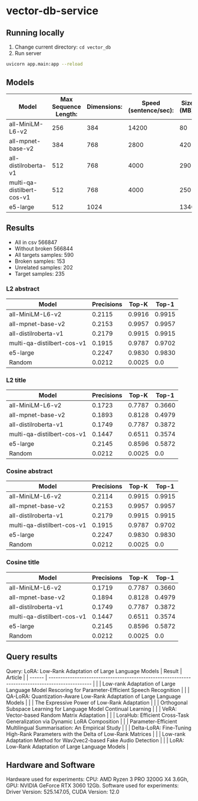# vector-db-service

## Running locally

1. Change current directory: `cd vector_db` 
2. Run server
```bash
uvicorn app.main:app --reload
```

## Models
| Model                      | Max Sequence Length: | Dimensions: | Speed (sentence/sec): | Size (MB): |
| -------------------------- | -------------------- | ----------- | --------------------- | ---------- |
| all-MiniLM-L6-v2           | 256                  | 384         | 14200                 | 80         |
| all-mpnet-base-v2          | 384                  | 768         | 2800                  | 420        |
| all-distilroberta-v1       | 512                  | 768         | 4000                  | 290        |
| multi-qa-distilbert-cos-v1 | 512                  | 768         | 4000                  | 250        |
| e5-large                   | 512                  | 1024        |                       | 1340       |

## Results
- All in csv 566847
- Without broken 566844
- All targets samples: 590
- Broken samples: 153
- Unrelated samples: 202
- Target samples: 235

### L2 abstract
| Model                      | Precisions | Top-K  | Top-1  |
| -------------------------- | ---------- | ------ | ------ |
| all-MiniLM-L6-v2           | 0.2115     | 0.9916 | 0.9915 |
| all-mpnet-base-v2          | 0.2153     | 0.9957 | 0.9957 |
| all-distilroberta-v1       | 0.2179     | 0.9915 | 0.9915 |
| multi-qa-distilbert-cos-v1 | 0.1915     | 0.9787 | 0.9702 |
| e5-large                   | 0.2247     | 0.9830 | 0.9830 |
| Random                     | 0.0212     | 0.0025 | 0.0    |

### L2 title
| Model                      | Precisions | Top-K  | Top-1  |
| -------------------------- | ---------- | ------ | ------ |
| all-MiniLM-L6-v2           | 0.1723     | 0.7787 | 0.3660 |
| all-mpnet-base-v2          | 0.1893     | 0.8128 | 0.4979 |
| all-distilroberta-v1       | 0.1749     | 0.7787 | 0.3872 |
| multi-qa-distilbert-cos-v1 | 0.1447     | 0.6511 | 0.3574 |
| e5-large                   | 0.2145     | 0.8596 | 0.5872 |
| Random                     | 0.0212     | 0.0025 | 0.0    |


### Cosine abstract
| Model                      | Precisions | Top-K  | Top-1  |
| -------------------------- | ---------- | ------ | ------ |
| all-MiniLM-L6-v2           | 0.2114     | 0.9915 | 0.9915 |
| all-mpnet-base-v2          | 0.2153     | 0.9957 | 0.9957 |
| all-distilroberta-v1       | 0.2179     | 0.9915 | 0.9915 |
| multi-qa-distilbert-cos-v1 | 0.1915     | 0.9787 | 0.9702 |
| e5-large                   | 0.2247     | 0.9830 | 0.9830 |
| Random                     | 0.0212     | 0.0025 | 0.0    |

### Cosine title
| Model                      | Precisions | Top-K  | Top-1  |
| -------------------------- | ---------- | ------ | ------ |
| all-MiniLM-L6-v2           | 0.1719     | 0.7787 | 0.3660 |
| all-mpnet-base-v2          | 0.1894     | 0.8128 | 0.4979 |
| all-distilroberta-v1       | 0.1749     | 0.7787 | 0.3872 |
| multi-qa-distilbert-cos-v1 | 0.1447     | 0.6511 | 0.3574 |
| e5-large                   | 0.2145     | 0.8596 | 0.5872 |
| Random                     | 0.0212     | 0.0025 | 0.0    |


## Query results
Query: LoRA: Low-Rank Adaptation of Large Language Models
| Result | Article                                                                                          |
| ------ | ------------------------------------------------------------------------------------------------ |
|        | Low-rank Adaptation of Large Language Model Rescoring for Parameter-Efficient Speech Recognition |
|        | QA-LoRA: Quantization-Aware Low-Rank Adaptation of Large Language Models                         |
|        | The Expressive Power of Low-Rank Adaptation                                                      |
|        | Orthogonal Subspace Learning for Language Model Continual Learning                               |
|        | VeRA: Vector-based Random Matrix Adaptation                                                      |
|        | LoraHub: Efficient Cross-Task Generalization via Dynamic LoRA Composition                        |
|        | Parameter-Efficient Multilingual Summarisation: An Empirical Study                               |
|        | Delta-LoRA: Fine-Tuning High-Rank Parameters with the Delta of Low-Rank Matrices                 |
|        | Low-rank Adaptation Method for Wav2vec2-based Fake Audio Detection                               |
|        | LoRA: Low-Rank Adaptation of Large Language Models                                               |

## Hardware and Software
Hardware used for experiments: CPU: AMD Ryzen 3 PRO 3200G X4 3.6Gh, GPU: NVIDIA GeForce RTX 3060 12Gb. Software used for experiments: Driver Version: 525.147.05,  CUDA Version: 12.0 
